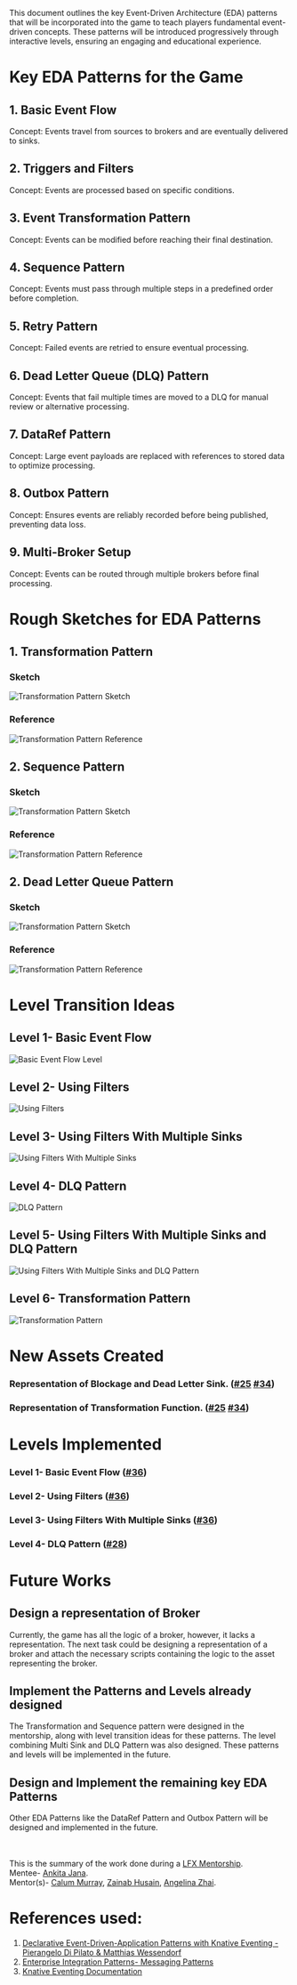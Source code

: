 This document outlines the key Event-Driven Architecture (EDA) patterns that will be incorporated into the game to teach players fundamental event-driven concepts. These patterns will be introduced progressively through interactive levels, ensuring an engaging and educational experience.

# Key EDA Patterns for the Game

## 1. Basic Event Flow

Concept: Events travel from sources to brokers and are eventually delivered to sinks.

## 2. Triggers and Filters

Concept: Events are processed based on specific conditions.

## 3. Event Transformation Pattern

Concept: Events can be modified before reaching their final destination.

## 4. Sequence Pattern

Concept: Events must pass through multiple steps in a predefined order before completion.

## 5. Retry Pattern

Concept: Failed events are retried to ensure eventual processing.

## 6. Dead Letter Queue (DLQ) Pattern

Concept: Events that fail multiple times are moved to a DLQ for manual review or alternative processing.

## 7. DataRef Pattern

Concept: Large event payloads are replaced with references to stored data to optimize processing.

## 8. Outbox Pattern

Concept: Ensures events are reliably recorded before being published, preventing data loss.

## 9. Multi-Broker Setup

Concept: Events can be routed through multiple brokers before final processing.

# Rough Sketches for EDA Patterns

## 1. Transformation Pattern
### Sketch
![Transformation Pattern Sketch](./Rough%20Sketches%20for%20EDA%20Patterns/Rough%20Sketches%201.png)
### Reference
![Transformation Pattern Reference](./Rough%20Sketches%20for%20EDA%20Patterns/Rough%20Sketches%202.png)

## 2. Sequence Pattern
### Sketch
![Transformation Pattern Sketch](./Rough%20Sketches%20for%20EDA%20Patterns/Rough%20Sketches%203.png)
### Reference
![Transformation Pattern Reference](./Rough%20Sketches%20for%20EDA%20Patterns/Rough%20Sketches%204.png)

## 2. Dead Letter Queue Pattern
### Sketch
![Transformation Pattern Sketch](./Rough%20Sketches%20for%20EDA%20Patterns/Rough%20Sketches%205.png)
### Reference
![Transformation Pattern Reference](./Rough%20Sketches%20for%20EDA%20Patterns/Rough%20Sketches%206.png)

# Level Transition Ideas

## Level 1- Basic Event Flow
![Basic Event Flow Level](./Level%20Transitions/Knative%20Level%20Transitions-1.png)

## Level 2- Using Filters
![Using Filters](./Level%20Transitions/Knative%20Level%20Transitions-2.png)

## Level 3- Using Filters With Multiple Sinks
![Using Filters With Multiple Sinks](./Level%20Transitions/Knative%20Level%20Transitions-3.png)

## Level 4- DLQ Pattern
![DLQ Pattern](./Level%20Transitions/Knative%20Level%20Transitions-4.png)

## Level 5- Using Filters With Multiple Sinks and DLQ Pattern
![Using Filters With Multiple Sinks and DLQ Pattern](./Level%20Transitions/Knative%20Level%20Transitions-5.png)

## Level 6- Transformation Pattern
![Transformation Pattern](./Level%20Transitions/Knative%20Level%20Transitions-6.png)

# New Assets Created
### Representation of Blockage and Dead Letter Sink. ([#25](https://github.com/knative-extensions/educational-game/pull/25) [#34](https://github.com/knative-extensions/educational-game/pull/34))
### Representation of Transformation Function. ([#25](https://github.com/knative-extensions/educational-game/pull/25) [#34](https://github.com/knative-extensions/educational-game/pull/34))

# Levels Implemented

### Level 1- Basic Event Flow ([#36](https://github.com/knative-extensions/educational-game/pull/36))
### Level 2- Using Filters ([#36](https://github.com/knative-extensions/educational-game/pull/36))
### Level 3- Using Filters With Multiple Sinks ([#36](https://github.com/knative-extensions/educational-game/pull/36))
### Level 4- DLQ Pattern ([#28](https://github.com/knative-extensions/educational-game/pull/28))

# Future Works
## Design a representation of Broker
Currently, the game has all the logic of a broker, however, it lacks a representation. The next task could be designing a representation of a broker and attach the necessary scripts containing the logic to the asset representing the broker.

## Implement the Patterns and Levels already designed
The Transformation and Sequence pattern were designed in the mentorship, along with level transition ideas for these patterns. The level combining Multi Sink and DLQ Pattern was also designed. These patterns and levels will be implemented in the future.

## Design and Implement the remaining key EDA Patterns
Other EDA Patterns like the DataRef Pattern and Outbox Pattern will be designed and implemented in the future.

<br> <br>
This is the summary of the work done during a [LFX Mentorship](https://github.com/knative-extensions/educational-game/issues/8).<br>
Mentee- [Ankita Jana](https://github.com/ankitajana21).<br>
Mentor(s)- [Calum Murray](https://github.com/Cali0707), [Zainab Husain](https://github.com/zainabhusain227), [Angelina Zhai](https://github.com/AngelinaZhai).

# References used:

1. [Declarative Event-Driven-Application Patterns with Knative Eventing - Pierangelo Di Pilato & Matthias Wessendorf](https://www.youtube.com/watch?v=MqRy8J1WI3w)
2. [Enterprise Integration Patterns- Messaging Patterns](https://www.enterpriseintegrationpatterns.com/patterns/messaging/)
3. [Knative Eventing Documentation](https://knative.dev/docs/eventing/)
